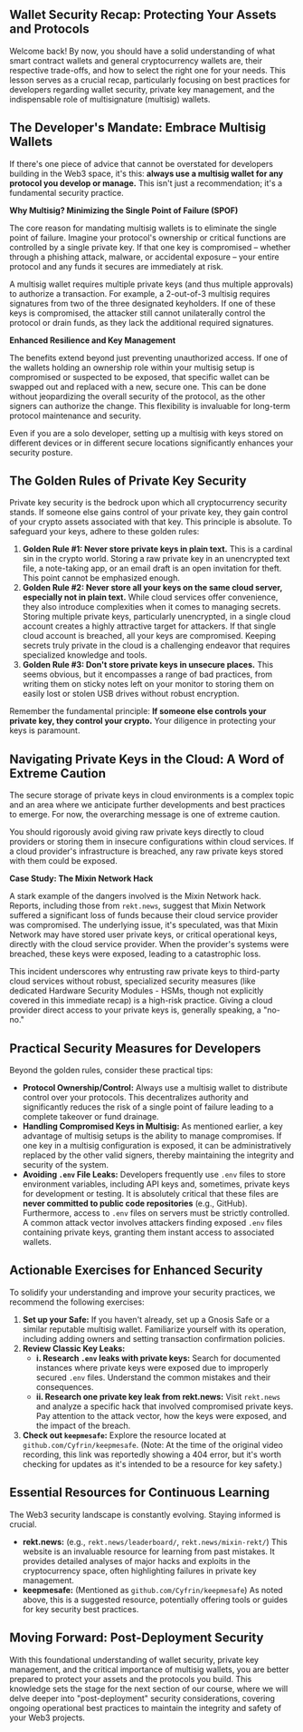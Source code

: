 ## Wallet Security Recap: Protecting Your Assets and Protocols

Welcome back! By now, you should have a solid understanding of what smart contract wallets and general cryptocurrency wallets are, their respective trade-offs, and how to select the right one for your needs. This lesson serves as a crucial recap, particularly focusing on best practices for developers regarding wallet security, private key management, and the indispensable role of multisignature (multisig) wallets.

## The Developer's Mandate: Embrace Multisig Wallets

If there's one piece of advice that cannot be overstated for developers building in the Web3 space, it's this: **always use a multisig wallet for any protocol you develop or manage.** This isn't just a recommendation; it's a fundamental security practice.

**Why Multisig? Minimizing the Single Point of Failure (SPOF)**

The core reason for mandating multisig wallets is to eliminate the single point of failure. Imagine your protocol's ownership or critical functions are controlled by a single private key. If that one key is compromised – whether through a phishing attack, malware, or accidental exposure – your entire protocol and any funds it secures are immediately at risk.

A multisig wallet requires multiple private keys (and thus multiple approvals) to authorize a transaction. For example, a 2-out-of-3 multisig requires signatures from two of the three designated keyholders. If one of these keys is compromised, the attacker still cannot unilaterally control the protocol or drain funds, as they lack the additional required signatures.

**Enhanced Resilience and Key Management**

The benefits extend beyond just preventing unauthorized access. If one of the wallets holding an ownership role within your multisig setup is compromised or suspected to be exposed, that specific wallet can be swapped out and replaced with a new, secure one. This can be done without jeopardizing the overall security of the protocol, as the other signers can authorize the change. This flexibility is invaluable for long-term protocol maintenance and security.

Even if you are a solo developer, setting up a multisig with keys stored on different devices or in different secure locations significantly enhances your security posture.

## The Golden Rules of Private Key Security

Private key security is the bedrock upon which all cryptocurrency security stands. If someone else gains control of your private key, they gain control of your crypto assets associated with that key. This principle is absolute. To safeguard your keys, adhere to these golden rules:

1.  **Golden Rule #1: Never store private keys in plain text.** This is a cardinal sin in the crypto world. Storing a raw private key in an unencrypted text file, a note-taking app, or an email draft is an open invitation for theft. This point cannot be emphasized enough.
2.  **Golden Rule #2: Never store all your keys on the same cloud server, especially not in plain text.** While cloud services offer convenience, they also introduce complexities when it comes to managing secrets. Storing multiple private keys, particularly unencrypted, in a single cloud account creates a highly attractive target for attackers. If that single cloud account is breached, all your keys are compromised. Keeping secrets truly private in the cloud is a challenging endeavor that requires specialized knowledge and tools.
3.  **Golden Rule #3: Don't store private keys in unsecure places.** This seems obvious, but it encompasses a range of bad practices, from writing them on sticky notes left on your monitor to storing them on easily lost or stolen USB drives without robust encryption.

Remember the fundamental principle: **If someone else controls your private key, they control your crypto.** Your diligence in protecting your keys is paramount.

## Navigating Private Keys in the Cloud: A Word of Extreme Caution

The secure storage of private keys in cloud environments is a complex topic and an area where we anticipate further developments and best practices to emerge. For now, the overarching message is one of extreme caution.

You should rigorously avoid giving raw private keys directly to cloud providers or storing them in insecure configurations within cloud services. If a cloud provider's infrastructure is breached, any raw private keys stored with them could be exposed.

**Case Study: The Mixin Network Hack**

A stark example of the dangers involved is the Mixin Network hack. Reports, including those from `rekt.news`, suggest that Mixin Network suffered a significant loss of funds because their cloud service provider was compromised. The underlying issue, it's speculated, was that Mixin Network may have stored user private keys, or critical operational keys, directly with the cloud service provider. When the provider's systems were breached, these keys were exposed, leading to a catastrophic loss.

This incident underscores why entrusting raw private keys to third-party cloud services without robust, specialized security measures (like dedicated Hardware Security Modules - HSMs, though not explicitly covered in this immediate recap) is a high-risk practice. Giving a cloud provider direct access to your private keys is, generally speaking, a "no-no."

## Practical Security Measures for Developers

Beyond the golden rules, consider these practical tips:

*   **Protocol Ownership/Control:** Always use a multisig wallet to distribute control over your protocols. This decentralizes authority and significantly reduces the risk of a single point of failure leading to a complete takeover or fund drainage.
*   **Handling Compromised Keys in Multisig:** As mentioned earlier, a key advantage of multisig setups is the ability to manage compromises. If one key in a multisig configuration is exposed, it can be administratively replaced by the other valid signers, thereby maintaining the integrity and security of the system.
*   **Avoiding `.env` File Leaks:** Developers frequently use `.env` files to store environment variables, including API keys and, sometimes, private keys for development or testing. It is absolutely critical that these files are **never committed to public code repositories** (e.g., GitHub). Furthermore, access to `.env` files on servers must be strictly controlled. A common attack vector involves attackers finding exposed `.env` files containing private keys, granting them instant access to associated wallets.

## Actionable Exercises for Enhanced Security

To solidify your understanding and improve your security practices, we recommend the following exercises:

1.  **Set up your Safe:** If you haven't already, set up a Gnosis Safe or a similar reputable multisig wallet. Familiarize yourself with its operation, including adding owners and setting transaction confirmation policies.
2.  **Review Classic Key Leaks:**
    *   **i. Research `.env` leaks with private keys:** Search for documented instances where private keys were exposed due to improperly secured `.env` files. Understand the common mistakes and their consequences.
    *   **ii. Research one private key leak from rekt.news:** Visit `rekt.news` and analyze a specific hack that involved compromised private keys. Pay attention to the attack vector, how the keys were exposed, and the impact of the breach.
3.  **Check out `keepmesafe`:** Explore the resource located at `github.com/Cyfrin/keepmesafe`. (Note: At the time of the original video recording, this link was reportedly showing a 404 error, but it's worth checking for updates as it's intended to be a resource for key safety.)

## Essential Resources for Continuous Learning

The Web3 security landscape is constantly evolving. Staying informed is crucial.

*   **rekt.news:** (e.g., `rekt.news/leaderboard/`, `rekt.news/mixin-rekt/`) This website is an invaluable resource for learning from past mistakes. It provides detailed analyses of major hacks and exploits in the cryptocurrency space, often highlighting failures in private key management.
*   **keepmesafe:** (Mentioned as `github.com/Cyfrin/keepmesafe`) As noted above, this is a suggested resource, potentially offering tools or guides for key security best practices.

## Moving Forward: Post-Deployment Security

With this foundational understanding of wallet security, private key management, and the critical importance of multisig wallets, you are better prepared to protect your assets and the protocols you build. This knowledge sets the stage for the next section of our course, where we will delve deeper into "post-deployment" security considerations, covering ongoing operational best practices to maintain the integrity and safety of your Web3 projects.
